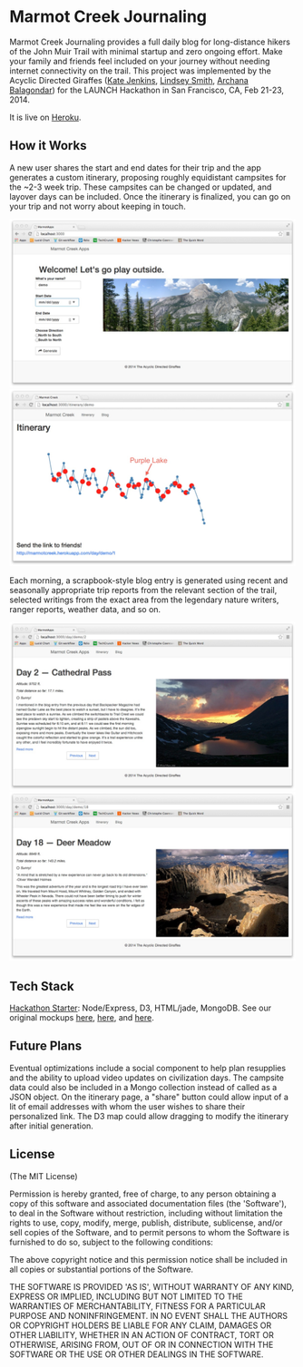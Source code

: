 # Marmot Creek Journaling #
Marmot Creek Journaling provides a full daily blog for long-distance hikers of the John Muir Trail with minimal startup and zero ongoing effort. Make your family and friends feel included on your journey without needing internet connectivity on the trail. This project was implemented by the Acyclic Directed Giraffes ([Kate Jenkins](https://github.com/katemonkeys), [Lindsey Smith](https://github.com/leaena), [Archana Balagondar](https://github.com/pbarchana)) for the LAUNCH Hackathon in San Francisco, CA, Feb 21-23, 2014.

It is live on [Heroku](http://marmotcreek.herokuapp.com).

## How it Works ##

A new user shares the start and end dates for their trip and the app generates a custom itinerary, proposing roughly equidistant campsites for the ~2-3 week trip. These campsites can be changed or updated, and layover days can be included. Once the itinerary is finalized, you can go on your trip and not worry about keeping in touch. 

![Account creation](/public/img/welcomescreen.jpg "Account creation page")
![Automatic Itinerary](/public/img/itinerary.jpg "Itinerary generation")

Each morning, a scrapbook-style blog entry is generated using recent and seasonally appropriate trip reports from the relevant section of the trail, selected writings from the exact area from the legendary nature writers, ranger reports, weather data, and so on.

![Example blog entry](/public/img/blogpage.jpg "Example daily entry")
![Example blog entry](/public/img/blog2.jpg "Example daily entry")


## Tech Stack ##

[Hackathon Starter](https://david-dm.org/sahat/hackathon-starter): Node/Express, D3, HTML/jade, MongoDB. See our original mockups [here](/public/img/mockup1.jpg), [here](/public/img/mockup2.jpg), and [here](/public/img/mockup3.jpg). 

## Future Plans ##

Eventual optimizations include a social component to help plan resupplies and the ability to upload video updates on civilization days. The campsite data could also be included in a Mongo collection instead of called as a JSON object. On the itinerary page, a "share" button could allow input of a lit of email addresses with whom the user wishes to share their personalized link. The D3 map could allow dragging to modify the itinerary after initial generation. 

## License ##

(The MIT License)

Permission is hereby granted, free of charge, to any person obtaining a copy of this software and associated documentation files (the 'Software'), to deal in the Software without restriction, including without limitation the rights to use, copy, modify, merge, publish, distribute, sublicense, and/or sell copies of the Software, and to permit persons to whom the Software is furnished to do so, subject to the following conditions:

The above copyright notice and this permission notice shall be included in all copies or substantial portions of the Software.

THE SOFTWARE IS PROVIDED 'AS IS', WITHOUT WARRANTY OF ANY KIND, EXPRESS OR IMPLIED, INCLUDING BUT NOT LIMITED TO THE WARRANTIES OF MERCHANTABILITY, FITNESS FOR A PARTICULAR PURPOSE AND NONINFRINGEMENT. IN NO EVENT SHALL THE AUTHORS OR COPYRIGHT HOLDERS BE LIABLE FOR ANY CLAIM, DAMAGES OR OTHER LIABILITY, WHETHER IN AN ACTION OF CONTRACT, TORT OR OTHERWISE, ARISING FROM, OUT OF OR IN CONNECTION WITH THE SOFTWARE OR THE USE OR OTHER DEALINGS IN THE SOFTWARE.
